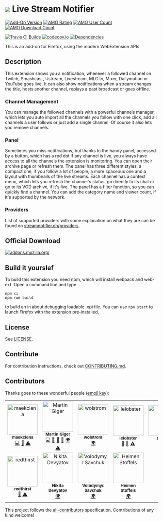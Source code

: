 # ![](webextension/assets/images/icon.svg) Live Stream Notifier

[![Add-On Version](https://img.shields.io/amo/v/justintv-stream-notificatio.svg)](https://addons.mozilla.org/firefox/addon/justintv-stream-notificatio/?src=external-ghversion) [![AMO Rating](https://img.shields.io/amo/stars/justintv-stream-notificatio.svg)](https://addons.mozilla.org/firefox/addon/justintv-stream-notificatio/?src=external-ghrating) [![AMO User Count](https://img.shields.io/amo/users/justintv-stream-notificatio.svg)](https://addons.mozilla.org/firefox/addon/justintv-stream-notificatio/?src=external-ghusers) [![AMO Download Count](https://img.shields.io/amo/d/justintv-stream-notificatio.svg)](https://addons.mozilla.org/firefox/addon/justintv-stream-notificatio/?src=external-ghdownloads)<br>

[![Travis CI Builds](https://travis-ci.com/freaktechnik/justintv-stream-notifications.svg)](https://travis-ci.com/freaktechnik/justintv-stream-notifications) [![codecov.io](https://codecov.io/github/freaktechnik/justintv-stream-notifications/coverage.svg?branch=master)](https://codecov.io/github/freaktechnik/justintv-stream-notifications?branch=master) [![Dependencies](https://david-dm.org/freaktechnik/justintv-stream-notifications.svg)](https://github.com/freaktechnik/justintv-stream-notifications/network/dependencies)

This is an add-on for Firefox, using the modern WebExtension APIs.

## Description

This extension shows you a notification, whenever a followed channel on Twitch, Smashcast, Ustream, Livestream, MLG.tv, Mixer, Dailymotion or YouTube goes live. It can also show notifications when a stream changes the title, hosts another channel, replays a past broadcast or goes offline.

### Channel Management

You can manage the followed channels with a powerful channels manager, which lets you auto import all the channels you follow with one click, add all channels a user follows or just add a single channel. Of course it also lets you remove channels.

### Panel

Sometimes you miss notifications, but thanks to the handy panel, accessed by a button, which has a red dot if any channel is live, you always have access to all the channels the extension is monitoring. You can open their archive page or refresh them. The panel has three different styles, a compact one, if you follow a lot of people, a more spaceous one and a layout with thumbnails of the live streams. Each channel has a context menu, which lets you refresh the channel's status, go directly to its chat or go to its VOD archive, if it's live. The panel has a filter function, so you can quickly find a channel. You can add the category name and viewer count, if it's supported by the network.

### Providers

List of supported providers with some explanation on what they are can be found on [streamnotifier.ch/providers](https://streamnotifier.ch/providers/).

## Official Download

[![addons.mozilla.org/](https://addons.cdn.mozilla.net/static/img/addons-buttons/AMO-button_2.png)](https://addons.mozilla.org/firefox/addon/justintv-stream-notificatio/?src=external-gh-readme)

## Build it yourslef

To build this extension you need npm, which will install webpack and web-ext. Open a command line and type

```shell
npm ci
npm run build
```

to build an in about:debugging loadable .xpi file. You can use `npm start` to launch Firefox with the extension pre-installed.

## License

See [LICENSE](LICENSE).

## Contribute

For contribution instructions, check out [CONTRIBUTING.md](.github/CONTRIBUTING.md).

## Contributors

Thanks goes to these wonderful people ([emoji key](https://github.com/kentcdodds/all-contributors#emoji-key)):

<!-- ALL-CONTRIBUTORS-LIST:START - Do not remove or modify this section -->
<!-- prettier-ignore -->
<table><tr><td align="center"><a href="https://github.com/maekclena"><img src="https://avatars3.githubusercontent.com/u/7942850?v=4" width="100px;" alt="maekclena"/><br /><sub><b>maekclena</b></sub></a><br /><a href="https://github.com/freaktechnik/justintv-stream-notifications/commits?author=maekclena" title="Code">💻</a> <a href="https://github.com/freaktechnik/justintv-stream-notifications/issues?q=author%3Amaekclena" title="Bug reports">🐛</a> <a href="https://github.com/freaktechnik/justintv-stream-notifications/commits?author=maekclena" title="Tests">⚠️</a></td><td align="center"><a href="https://humanoids.be"><img src="https://avatars0.githubusercontent.com/u/640949?v=4" width="100px;" alt="Martin Giger"/><br /><sub><b>Martin Giger</b></sub></a><br /><a href="https://github.com/freaktechnik/justintv-stream-notifications/commits?author=freaktechnik" title="Code">💻</a> <a href="#blog-freaktechnik" title="Blogposts">📝</a> <a href="#design-freaktechnik" title="Design">🎨</a> <a href="https://github.com/freaktechnik/justintv-stream-notifications/commits?author=freaktechnik" title="Documentation">📖</a> <a href="#translation-freaktechnik" title="Translation">🌍</a> <a href="https://github.com/freaktechnik/justintv-stream-notifications/commits?author=freaktechnik" title="Tests">⚠️</a></td><td align="center"><a href="https://www.transifex.com/user/profile/wolstrom/"><img src="https://secure.gravatar.com/avatar/9a552874c4033ee5658da8351500c0ca?s=100&d=identico" width="100px;" alt="wolstrom"/><br /><sub><b>wolstrom</b></sub></a><br /><a href="#translation-wolstrom" title="Translation">🌍</a></td><td align="center"><a href="https://github.com/LeLobster"><img src="https://avatars1.githubusercontent.com/u/11016915?v=4" width="100px;" alt="lelobster"/><br /><sub><b>lelobster</b></sub></a><br /><a href="https://github.com/freaktechnik/justintv-stream-notifications/issues?q=author%3ALeLobster" title="Bug reports">🐛</a> <a href="#ideas-LeLobster" title="Ideas, Planning, & Feedback">🤔</a> <a href="https://github.com/freaktechnik/justintv-stream-notifications/commits?author=LeLobster" title="Tests">⚠️</a></td><td align="center"><a href="https://github.com/Silergo"><img src="https://avatars1.githubusercontent.com/u/32046715?v=4" width="100px;" alt="silergo"/><br /><sub><b>silergo</b></sub></a><br /><a href="#ideas-Silergo" title="Ideas, Planning, & Feedback">🤔</a></td><td align="center"><a href="https://github.com/adosikas"><img src="https://avatars3.githubusercontent.com/u/3721366?v=4" width="100px;" alt="adosikas"/><br /><sub><b>adosikas</b></sub></a><br /><a href="#ideas-adosikas" title="Ideas, Planning, & Feedback">🤔</a></td><td align="center"><a href="https://github.com/RedSnt"><img src="https://avatars2.githubusercontent.com/u/6242718?v=4" width="100px;" alt="redsnt"/><br /><sub><b>redsnt</b></sub></a><br /><a href="https://github.com/freaktechnik/justintv-stream-notifications/issues?q=author%3ARedSnt" title="Bug reports">🐛</a></td></tr><tr><td align="center"><a href="https://github.com/Redthirst"><img src="https://avatars1.githubusercontent.com/u/9901055?v=4" width="100px;" alt="redthirst"/><br /><sub><b>redthirst</b></sub></a><br /><a href="https://github.com/freaktechnik/justintv-stream-notifications/issues?q=author%3ARedthirst" title="Bug reports">🐛</a> <a href="https://github.com/freaktechnik/justintv-stream-notifications/commits?author=Redthirst" title="Tests">⚠️</a></td><td align="center"><a href="https://vk.com/nikita.devyatov"><img src="https://secure.gravatar.com/avatar/2452b16cb0531512b2eb0cdcd8ecedec?s=100&d=identicon" width="100px;" alt="Nikita Devyatov"/><br /><sub><b>Nikita Devyatov</b></sub></a><br /><a href="#translation-jsutbenq" title="Translation">🌍</a></td><td align="center"><a href="https://www.transifex.com/user/profile/Sappa/"><img src="https://secure.gravatar.com/avatar/55bf08708678aec22d186b4074b719e3?s=100&d=identicon" width="100px;" alt="Volodymyr Savchuk"/><br /><sub><b>Volodymyr Savchuk</b></sub></a><br /><a href="#translation-Sappa" title="Translation">🌍</a></td><td align="center"><a href="https://github.com/Vistaus"><img src="https://avatars1.githubusercontent.com/u/1716229?v=4" width="100px;" alt="Heimen Stoffels"/><br /><sub><b>Heimen Stoffels</b></sub></a><br /><a href="#translation-Vistaus" title="Translation">🌍</a></td></tr></table>
<!-- ALL-CONTRIBUTORS-LIST:END -->

This project follows the [all-contributors](https://github.com/kentcdodds/all-contributors) specification. Contributions of any kind welcome!
